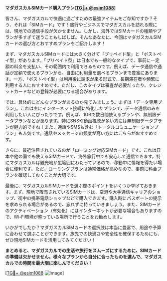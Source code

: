**マダガスカルSIMカード購入プラン[[TG💪+ @esim1088](https://t.me/s/esim1088)]**

皆さん、マダガスカルで快適に過ごすための最強アイテムをご存知ですか？そう、それは「SIMカード」です！旅行やビジネスでマダガスカルを訪れる際には、現地での通信手段が欠かせません。しかし、海外ではSIMカードの種類やプランが多すぎて迷うこともしばしば。そんなあなたに、今回はマダガスカルSIMカードの選び方とおすすめプランをご紹介します！

まず、マダガスカルSIMカードには大きく分けて「プリペイド型」と「ポストペイ型」があります。「プリペイド型」は日本でも一般的なタイプで、事前に一定額の料金を支払い、その範囲内で利用できるものです。例えば、データ通信や通話が定額で使えるプランから、自由に利用量を選べるプランまで豊富にあります。一方、「ポストペイ型」は利用後に請求が来る形式で、長期滞在者や頻繁に利用する人におすすめです。ただし、このタイプは審査が必要だったり、クレジットカードなどの登録が必要になる場合があります。

では、具体的にどんなプランがあるのか見てみましょう。まずは「データ専用プラン」。これは主にインターネット接続に特化したプランで、データ通信のみを利用したい人にぴったりです。例えば、1GBで数日間使えるプランや、無制限データプランなどがあります。特にSNSや動画視聴が多い方には無制限データプランが魅力的ですね！また、通話やSMSも含む「トータルコミュニケーションプラン」も人気です。通話やメッセージの頻度が高い方にはこちらがおすすめです。

さらに、最近注目されているのが「ローミング対応SIMカード」です。これは日本や他の国でも使えるSIMカードで、海外旅行中でも安心して通信できます。特にマダガスカルは観光地が広範囲にわたっているので、移動中に情報を得たい場合に便利です。ただ、ローミングプランは通常価格が高めなので、事前に料金プランを確認しておくことが大切です。

最後に、マダガスカルSIMカードを選ぶ際のポイントをいくつか挙げておきます。まず、現地で販売されているSIMカードは、空港や大手通信キャリアのショップ、街中の携帯電話ショップなどで購入できます。購入時にパスポートの提示を求められる場合があるので、忘れずに持っていきましょう。また、SIMカードのアクティベーション（有効化）にはインターネットが必要な場合もありますので、Wi-Fi環境が整っている場所で行うことをお勧めします。

いかがでしたか？マダガスカルSIMカードの選択肢は本当に豊富で、用途や予算に合わせて選ぶことができます。旅先での快適さや安全性を確保するためにも、ぜひ現地SIMカードを活用してみてください！

**まとめると、マダガスカルでの生活や旅行をスムーズにするために、SIMカードの準備は欠かせません。様々なプランから自分に合ったものを選んで、マダガスカルでの時間を最大限に楽しんでください！**

[[TG💪+ @esim1088](https://t.me/s/esim1088) ![Image](https://i.postimg.cc/Y0z9fWf4/image.png)]